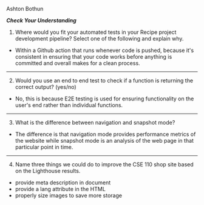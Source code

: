 Ashton Bothun

***Check Your Understanding***
1) Where would you fit your automated tests in your Recipe project development pipeline? Select one of the following and explain why.
- Within a Github action that runs whenever code is pushed, because it's consistent in ensuring that your code works before anything is committed and overall makes for a clean process.
---

2) Would you use an end to end test to check if a function is returning the correct output? (yes/no)
- No, this is because E2E testing is used for ensuring functionality on the user's end rather than individual functions.
---

3) What is the difference between navigation and snapshot mode?
- The difference is that navigation mode provides performance metrics of the website while snapshot mode is an analysis of the web page in that particular point in time.
---

4) Name three things we could do to improve the CSE 110 shop site based on the Lighthouse results.
- provide meta description in document
- provide a lang attribute in the HTML
- properly size images to save more storage





